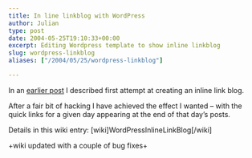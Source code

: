 ```yaml
---
title: In line linkblog with WordPress
author: Julian
type: post
date: 2004-05-25T19:10:33+00:00
excerpt: Editing Wordpress template to show inline linkblog
slug: wordpress-linkblog 
aliases: ["/2004/05/25/wordpress-linkblog"]

---
```

In an [earlier post][1] I described first attempt at creating an inline link blog.

After a fair bit of hacking I have achieved the effect I wanted &#8211; with the quick links for a given day appearing at the end of that day&#8217;s posts.

Details in this wiki entry: [wiki]WordPressInlineLinkBlog[/wiki]

+wiki updated with a couple of bug fixes+

 [1]: https://www.synesthesia.co.uk/blog/archives/2004/05/24/still-testing-layout-changes/